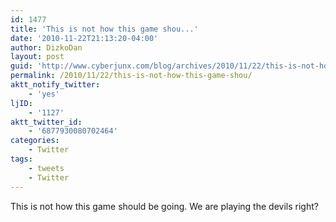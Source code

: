 ```yaml
---
id: 1477
title: 'This is not how this game shou...'
date: '2010-11-22T21:13:20-04:00'
author: DizkoDan
layout: post
guid: 'http://www.cyberjunx.com/blog/archives/2010/11/22/this-is-not-how-this-game-shou/'
permalink: /2010/11/22/this-is-not-how-this-game-shou/
aktt_notify_twitter:
    - 'yes'
ljID:
    - '1127'
aktt_twitter_id:
    - '6877930080702464'
categories:
    - Twitter
tags:
    - tweets
    - Twitter
---
```


This is not how this game should be going. We are playing the devils right?